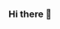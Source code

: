 ### Hi there 👋

<!--
**kap1793/kap1793** is a ✨ _special_ ✨ repository because its `README.md` (this file) appears on your GitHub profile.

Here are some ideas to get you started:

- 🔭 I’m currently working with Tech Elevator through Amazon Career Choice!
- 🌱 I’m currently learning The basics.
- 💬 Ask me about My favorite thing to collect.
- 😄 Pronouns: They/Them
- ⚡ Fun fact: I travel weekly between Ohio and New Jersey!
-->
